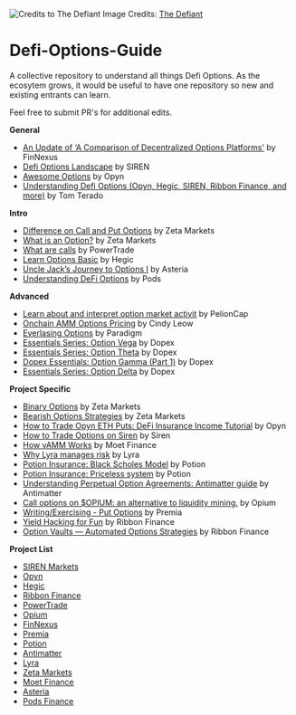 ![Credits to The Defiant](https://cdn.shortpixel.ai/client/q_glossy,ret_img/https://thedefiant.io/wp-content/uploads/elementor/thumbs/options-thumb-p3k1eb333v68e3323yx13lbday1qy18uq0umlwndl4.jpg)
Image Credits: [The Defiant](https://thedefiant.io/defi-on-chain-options/)

# Defi-Options-Guide
A collective repository to understand all things Defi Options. As the ecosytem grows, it would be useful to have one repository so new and existing entrants can learn.

Feel free to submit PR's for additional edits. 

**General**
- [An Update of ‘A Comparison of Decentralized Options Platforms'](https://medium.com/coinmonks/an-update-of-a-comparison-of-decentralized-options-platforms-91b14d3a6170) by FinNexus
- [Defi Options Landscape](https://medium.com/siren-markets/defi-options-landscape-4599bdd17d06) by SIREN
- [Awesome Options](https://github.com/opynfinance/awesome-options) by Opyn
- [Understanding Defi Options (Opyn, Hegic, SIREN, Ribbon Finance, and more)](https://medium.com/coinmonks/understanding-defi-options-opyn-hegic-siren-ribbon-finance-and-more-4f05477037b0) by Tom Terado

**Intro**
- [Difference on Call and Put Options](https://twitter.com/ZetaMarkets/status/1413946696145379328) by Zeta Markets
- [What is an Option?](https://zetamarkets.medium.com/zeta-101-whats-an-option-fb0a5e0abb41?source=user_profile---------6----------------------------) by Zeta Markets
- [What are calls](https://twitter.com/PowerTradeHQ/status/1385305692202962944) by PowerTrade
- [Learn Options Basic](https://hegic.gitbook.io/start/) by Hegic
- [Uncle Jack’s Journey to Options Ⅰ](https://asteriaprotocol.medium.com/uncle-jacks-journey-to-options-ⅰ-bccfff630697) by Asteria
- [Understanding DeFi Options](https://blog.pods.finance/understanding-defi-options-f007a66e5133) by Pods

**Advanced**

- [Learn about and interpret option market activit](https://twitter.com/PelionCap/status/1240570302272282624) by PelionCap
- [Onchain AMM Options Pricing](https://twitter.com/cindyleowtt/status/1391804798089924608) by Cindy Leow
- [Everlasing Options](https://www.paradigm.xyz/2021/05/everlasting-options/) by Paradigm
- [Essentials Series: Option Vega](https://blog.dopex.io/essentials-series-option-vega-1c435a92bad0) by Dopex
- [Essentials Series: Option Theta](https://blog.dopex.io/essentials-series-option-theta-a412f666434f) by Dopex
- [Dopex Essentials: Option Gamma (Part 1)](https://blog.dopex.io/dopex-essentials-option-gamma-part-1-43d80ca3070) by Dopex
- [Essentials Series: Option Delta](https://blog.dopex.io/essentials-series-option-delta-bd9f19017c7d) by Dopex

**Project Specific**

- [Binary Options](https://zetamarkets.medium.com/zeta-101-binary-options-c0f33c9fefa9) by Zeta Markets
- [Bearish Options Strategies](https://www.google.com/search?q=Bearish+Options+Strategies+zeta+markets&oq=Bearish+Options+Strategies+zeta+markets&aqs=chrome..69i57.1975j0j1&sourceid=chrome&ie=UTF-8) by Zeta Markets
- [How to Trade Opyn ETH Puts: DeFi Insurance Income Tutorial](https://defirate.com/opyn-cover-tutorial/) by Opyn
- [How to Trade Options on Siren](https://medium.com/siren-markets/how-to-trade-options-on-siren-42fcb85e39a5) by Siren
- [How vAMM Works](https://twitter.com/MoetFi/status/1414585541018849288) by Moet Finance
- [Why Lyra manages risk](https://blog.lyra.finance/why-lyra-manages-risk/) by Lyra
- [Potion Insurance: Black Scholes Model](https://medium.com/@PotionLabs/potion-insurance-black-scholes-model-5eb85cfeb75b) by Potion
- [Potion Insurance: Priceless system](https://medium.com/@PotionLabs/potion-insurance-priceless-system-fab560c452ae) by Potion
- [Understanding Perpetual Option Agreements: Antimatter guide](https://antimatterdefi.medium.com/understanding-perpetual-option-agreements-antimatter-guide-96651f85ada9) by Antimatter
- [Call options on $OPIUM: an alternative to liquidity mining.](https://opium.finance/blog/opium-call-option/OpiumCallOption/) by Opium
- [Writing/Exercising - Put Options](https://medium.premia.finance/writing-exercising-put-options-3e47c074737e) by Premia
- [Yield Hacking for Fun](https://ribbonfinance.medium.com/yield-hacking-for-fun-and-profit-b50cf47fca35) by Ribbon Finance
- [Option Vaults — Automated Options Strategies](https://ribbonfinance.medium.com/option-vaults-automated-options-strategies-980aa1fee208) by Ribbon Finance


**Project List**
- [SIREN Markets](http://sirenmarkets.com)
- [Opyn](http://opyn.co/)
- [Hegic](https://hegic.co)
- [Ribbon Finance](https://www.ribbon.finance/)
- [PowerTrade](https://power.trade/)
- [Opium](https://opium.network/)
- [FinNexus](https://finnexus.io/)
- [Premia](https://premia.finance/)
- [Potion](https://potion.finance/)
- [Antimatter](https://antimatter.finance/)
- [Lyra](https://www.lyra.finance/) 
- [Zeta Markets](https://zeta.markets/)
- [Moet Finance](https://moet.fi/#/)
- [Asteria](https://asteria.finance/)
- [Pods Finance](https://www.pods.finance/)
